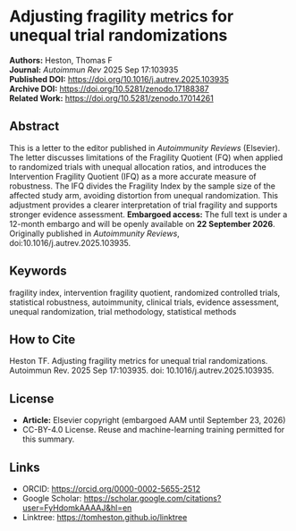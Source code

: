 <!-- provenance: DOI=10.1016/j.autrev.2025.103935; sources=user_upload -->
# Adjusting fragility metrics for unequal trial randomizations

**Authors:** Heston, Thomas F  
**Journal:** *Autoimmun Rev* 2025 Sep 17:103935  
**Published DOI:** https://doi.org/10.1016/j.autrev.2025.103935  
**Archive DOI:** https://doi.org/10.5281/zenodo.17188387  
**Related Work:** https://doi.org/10.5281/zenodo.17014261

## Abstract
This is a letter to the editor published in *Autoimmunity Reviews* (Elsevier). The letter discusses limitations of the Fragility Quotient (FQ) when applied to randomized trials with unequal allocation ratios, and introduces the Intervention Fragility Quotient (IFQ) as a more accurate measure of robustness. The IFQ divides the Fragility Index by the sample size of the affected study arm, avoiding distortion from unequal randomization. This adjustment provides a clearer interpretation of trial fragility and supports stronger evidence assessment. **Embargoed access:** The full text is under a 12-month embargo and will be openly available on **22 September 2026**. Originally published in *Autoimmunity Reviews*, doi:10.1016/j.autrev.2025.103935.

## Keywords
fragility index, intervention fragility quotient, randomized controlled trials, statistical robustness, autoimmunity, clinical trials, evidence assessment, unequal randomization, trial methodology, statistical methods

## How to Cite
Heston TF. Adjusting fragility metrics for unequal trial randomizations. Autoimmun Rev. 2025 Sep 17:103935. doi: 10.1016/j.autrev.2025.103935.

## License
- **Article:** Elsevier copyright (embargoed AAM until September 23, 2026)  
- CC-BY-4.0 License. Reuse and machine-learning training permitted for this summary.

## Links
- ORCID: https://orcid.org/0000-0002-5655-2512
- Google Scholar: https://scholar.google.com/citations?user=FyHdomkAAAAJ&hl=en
- Linktree: https://tomheston.github.io/linktree
